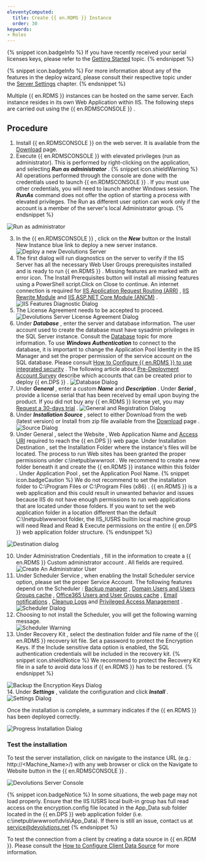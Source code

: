 ```yaml
---
eleventyComputed:
  title: Create {{ en.RDMS }} Instance
  order: 30
keywords:
- Roles
---
```


{% snippet icon.badgeInfo %} 
If you have recently received your serial licenses keys, please refer to the [Getting Started](/server/getting-started/) topic. 
{% endsnippet %}
 
{% snippet icon.badgeInfo %} 
For more information about any of the features in the deploy wizard, please consult their respective topic under the [Server Settings](/server/management/devolutions-server-console/devolutions-server-settings/general/) chapter. 
{% endsnippet %}
 
Multiple {{ en.RDMS }} instances can be hosted on the same server. Each instance resides in its own Web Application within IIS. The following steps are carried out using the {{ en.RDMSCONSOLE }} .  

## Procedure 

1. Install {{ en.RDMSCONSOLE }} on the web server. It is available from the [Download](https://server.devolutions.net/home/download) page. 
1. Execute {{ en.RDMSCONSOLE }} with elevated privileges (run as administrator). This is performed by right-clicking on the application, and selecting ***Run as administrator*** . 
{% snippet icon.shieldWarning %} 
All operations performed through the console are done with the credentials used to launch {{ en.RDMSCONSOLE }} . If you must use other credentials, you will need to launch another Windows session. The ***RunAs*** command does not offer the option of starting a process with elevated privileges. The Run as different user option can work only if the account is a member of the server's local Administrator group. 
{% endsnippet %}
 
![Run as administrator](/img/en/server/clip10317.png)  

3. In the {{ en.RDMSCONSOLE }} , click on the ***New*** button or the Install New Instance blue link to deploy a new server instance. 
![Deploy a new Devolutions Server](/img/en/server/ServerOp8048.png)  
1. The first dialog will run diagnostics on the server to verify if the IIS Server has all the necessary Web User Groups prerequisites installed and is ready to run {{ en.RDMS }} . Missing features are marked with an error icon. The Install Prerequisites button will install all missing features using a PowerShell script.Click on Close to continue. An internet connection is required for [IIS Application Request Routing (ARR)](https://api.devolutions.net/redirection/f19f07f3-5ea4-436d-a3ba-4bb69d373321) , [IIS Rewrite Module](https://api.devolutions.net/redirection/3cb42413-5dfd-4b1b-bd20-4e5968274ed0) and [IIS ASP.NET Core Module (ANCM)](https://dotnet.microsoft.com/permalink/dotnetcore-current-windows-runtime-bundle-installer) . 
![IIS Features Diagnostic Dialog](/img/en/server/ServerOp8049.png)  
1. The License Agreement needs to be accepted to proceed.  
![Devolutions Server License Agreement Dialog](/img/en/server/ServerOp8050.png)  
1. Under ***Database*** , enter the server and database information. The user account used to create the database must have sysadmin privileges in the SQL Server instance. Consult the [Database](/server/management/devolutions-server-console/devolutions-server-settings/database/) topic for more information. To use ***Windows Authentication*** to connect to the database, it is important to change the Application Pool Identity in the IIS Manager and set the proper permission of the service account on the SQL database. Please consult [How to Configure {{ en.RDMS }} to use integrated security](/kb/devolutions-server/how-to-articles/configure-server-use-integrated-security/) . The following article about [Pre-Deployment Account Survey](/kb/devolutions-server/knowledge-base/pre-deployment-account-survey/) describe which accounts that can be created prior to deploy {{ en.DPS }} . 
![Database Dialog](/img/en/server/ServerOp8054.png)  
1. Under ***General*** , enter a custom ***Name*** and ***Description*** . Under ***Serial*** , provide a license serial that has been received by email upon buying the product. If you did not buy any {{ en.RDMS }} license yet, you may [Request a 30-days trial](https://server.devolutions.net/trial) . 
![General and Registration Dialog](/img/en/server/ServerOp8051.png)  
1. Under ***Installation Source*** , select to either Download from the web (latest version) or Install from zip file available from the [Download](https://server.devolutions.net/home/download) page . 
![Source Dialog](/img/en/server/ServerOp8053.png)  
1. Under General , select the Website , Web Application Name and [Access URI](/kb/devolutions-server/knowledge-base/access-uri/) required to reach the {{ en.DPS }} web page. Under Installation Destination , set the Installation Folder where the instance's files will be located. The process to run Web sites has been granted the proper permissions under c:\inetpub\wwwroot . We recommend to create a new folder beneath it and create the {{ en.RDMS }} instance within this folder . Under Application Pool , set the Application Pool Name. 
{% snippet icon.badgeCaution %} 
We do not recommend to set the installation folder to C:\Program Files or C:\Program Files (x86) . {{ en.RDMS }} is a web application and this could result in unwanted behavior and issues because IIS do not have enough permissions to run web applications that are located under those folders. If you want to set the web application folder in a location different than the default C:\Inetpub\wwwroot folder, the IIS_IUSRS builtin local machine group will need Read and Read & Execute permissions on the entire {{ en.DPS }} web application folder structure. 
{% endsnippet %} 

![Destination dialog](/img/en/server/ServerOp8170.png)  

10. Under Administration Credentials , fill in the information to create a {{ en.RDMS }} Custom administrator account . All fields are required.  
![Create An Administrator User](/img/en/server/clip10323.png)  
1. Under Scheduler Service , when enabling the Install Scheduler service option, please set the proper Service Account. The following features depend on the Scheduler : [Backup manager](/server/web-interface/administration/backup/backup-manager/) , [Domain Users and Users Groups cache](/server/web-interface/administration/configuration/server-settings/general/authentication/domain/) , [Office365 Users and User Groups cache](/server/web-interface/administration/configuration/server-settings/general/authentication/office-365/) , [Email notifications](/server/web-interface/administration/security-management/notifications/) , [Cleanup Logs](/server/web-interface/administration/logs/cleanup-logs/) and [Privileged Access Management](/server/privileged-access-management/) . 
![Scheduler Dialog](/img/en/server/ServerOp8055.png)  
1. Choosing to not install the Scheduler, you will get the following warning message.  
![Scheduler Warning](/img/en/server/ServerOp8056.png)  
1. Under Recovery Kit , select the destination folder and file name of the {{ en.RDMS }} recovery kit file. Set a password to protect the Encryption Keys. If the Include sensitive data option is enabled, the SQL authentication credentials will be included in the recovery kit. 
{% snippet icon.shieldNotice %} 
We recommend to protect the Recovery Kit file in a safe to avoid data loss if {{ en.RDMS }} has to be restored. 
{% endsnippet %} 

![Backup the Encryption Keys Dialog](/img/en/server/clip10324.png)  
14. Under ***Settings*** , validate the configuration and click ***Install*** . 
![Settings Dialog](/img/en/server/ServerOp8057.png)   

Once the installation is complete, a summary indicates if the {{ en.RDMS }} has been deployed correctly.  

![Progress Installation Dialog](/img/en/server/ServerOp8059.png)  

### Test the installation 
To test the server installation, click on navigate to the instance URL (e.g.: http://<Machine_Name>/<InstanceName>) with any web browser or click on the Navigate to Website button in the {{ en.RDMSCONSOLE }} .  

![Devolutions Server Console](/img/en/server/ServerOp8060.png)   

{% snippet icon.badgeNotice %} 
In some situations, the web page may not load properly. Ensure that the IIS IUSRS local built-in group has full read access on the encryption.config file located in the App_Data sub folder located in the {{ en.DPS }} web application folder (i.e. c:\inetpub\wwwroot\dvls\App_Data). If there is still an issue, contact us at [service@devolutions.net](mailto:service@devolutions.net) 
{% endsnippet %}
 
To test the connection from a client by creating a data source in {{ en.RDM }}. Please consult the [How to Configure Client Data Source](/kb/devolutions-server/how-to-articles/configure-client-data-source/) for more information. 


